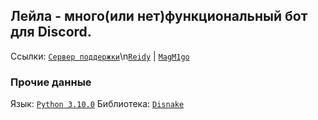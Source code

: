 ## Лейла - много(или нет)функциональный бот для Discord. 

Ссылки: [`Сервер поддержки`](https://discord.gg/43zapTjgvm)\n[`Reidy`](https://discord.com/users/848593011038224405) | [`MagM1go`](https://discord.com/users/598387707311554570)


### Прочие данные

Язык: [`Python 3.10.0`](https://python.org)
Библиотека: [`Disnake`](https://pypi.org/project/disnake/)
